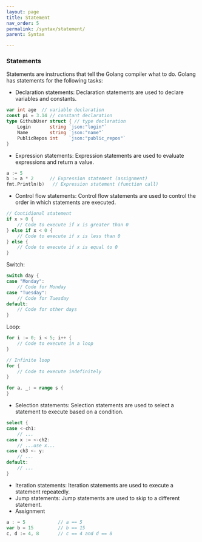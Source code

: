 ```yaml
---
layout: page
title: Statement
nav_order: 5
permalink: /syntax/statement/
parent: Syntax

---
```


### Statements
Statements are instructions that tell the Golang compiler what to do. Golang has statements for the following tasks:
- Declaration statements: Declaration statements are used to declare variables and constants.

```go
var int age  // variable declaration
const pi = 3.14 // constant declaration
type GithubUser struct { // type declaration 
	Login       string `json:"login"`
	Name        string `json:"name"`
	PublicRepos int    `json:"public_repos"`
}
```

- Expression statements: Expression statements are used to evaluate expressions and return a value.

```go
a := 5
b := a * 2      // Expression statement (assignment)
fmt.Println(b)   // Expression statement (function call)
```

- Control flow statements: Control flow statements are used to control the order in which statements are executed.

```go
// Contidional statement
if x > 0 {
    // Code to execute if x is greater than 0
} else if x < 0 {
    // Code to execute if x is less than 0
} else {
    // Code to execute if x is equal to 0
}
```
Switch:

```go
switch day {
case "Monday":
    // Code for Monday
case "Tuesday":
    // Code for Tuesday
default:
    // Code for other days
}
```
Loop:

```go
for i := 0; i < 5; i++ {
    // Code to execute in a loop
}

// Infinite loop
for {
    // Code to execute indefinitely
}

for a, _: = range s {
}
```

- Selection statements: Selection statements are used to select a statement to execute based on a condition.

```go
select {
case <-ch1:
    // ...
case x := <-ch2:
    // ...use x...
case ch3 <- y:
    // ...
default:
    // ...
}
```
- Iteration statements: Iteration statements are used to execute a statement repeatedly.
- Jump statements: Jump statements are used to skip to a different statement.
- Assignment

```go
a : = 5            // a == 5
var b = 15         // b == 15 
c, d := 4, 8       // c == 4 and d == 8 
```
